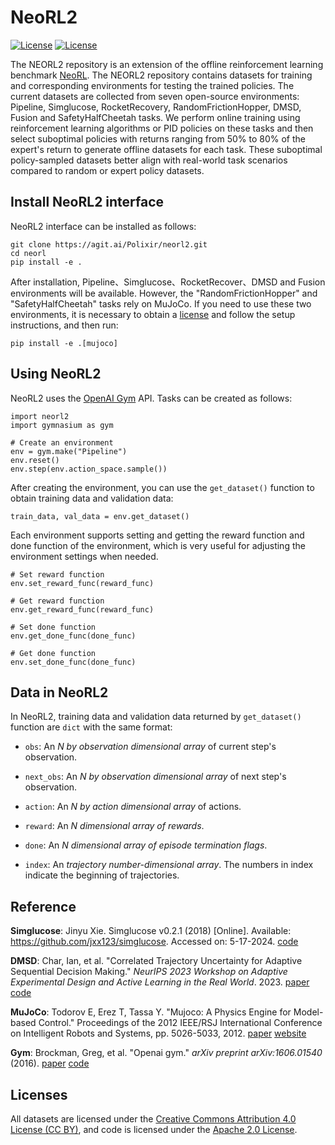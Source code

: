 # NeoRL2

[![License](https://img.shields.io/badge/License-Apache%202.0-blue.svg)](https://opensource.org/licenses/Apache-2.0)
[![License](https://licensebuttons.net/l/by/3.0/88x31.png)](https://creativecommons.org/licenses/by/4.0/)

The NEORL2 repository is an extension of the offline reinforcement learning benchmark [NeoRL](https://github.com/polixir/NeoRL). The NEORL2 repository contains datasets for training and corresponding environments for testing the trained policies. The current datasets are collected from seven open-source environments: Pipeline, Simglucose, RocketRecovery, RandomFrictionHopper, DMSD, Fusion and SafetyHalfCheetah tasks. We perform online training using reinforcement learning algorithms or PID policies on these tasks and then select suboptimal policies with returns ranging from 50% to 80% of the expert's return to generate offline datasets for each task. These suboptimal policy-sampled datasets better align with real-world task scenarios compared to random or expert policy datasets.

## Install NeoRL2 interface

NeoRL2 interface can be installed as follows:

```
git clone https://agit.ai/Polixir/neorl2.git
cd neorl
pip install -e .
```

After installation, Pipeline、Simglucose、RocketRecover、DMSD and Fusion environments will be available. However, the "RandomFrictionHopper" and "SafetyHalfCheetah" tasks rely on MuJoCo. If you need to use these two environments, it is necessary to obtain a [license](https://www.roboti.us/license.html) and follow the setup instructions, and then run:

```
pip install -e .[mujoco]
```

## Using NeoRL2

NeoRL2 uses the [OpenAI Gym](https://github.com/openai/gym) API. Tasks can be created as follows:

```
import neorl2
import gymnasium as gym

# Create an environment
env = gym.make("Pipeline")
env.reset()
env.step(env.action_space.sample())
```

After creating the environment, you can use the `get_dataset()` function to obtain training data and validation data:

```
train_data, val_data = env.get_dataset()
```

Each environment supports setting and getting the reward function and done function of the environment, which is very useful for adjusting the environment settings when needed.

```
# Set reward function
env.set_reward_func(reward_func)

# Get reward function
env.get_reward_func(reward_func)

# Set done function
env.get_done_func(done_func)

# Get done function
env.set_done_func(done_func)
```

## Data in NeoRL2

In NeoRL2, training data and validation data returned by `get_dataset()` function are `dict` with  the same format:

- `obs`: An <i> N by observation dimensional array </i> of current step's observation.

- `next_obs`: An <i> N by observation dimensional array </i> of next step's observation.

- `action`: An <i> N by action dimensional array </i> of actions.

- `reward`: An <i> N dimensional array of rewards</i>.

- `done`: An <i> N dimensional array of episode termination flags</i>.

- `index`: An <i> trajectory number-dimensional array</i>. The numbers in index indicate the beginning of trajectories.

## Reference

**Simglucose**: Jinyu Xie. Simglucose v0.2.1 (2018) [Online]. Available: https://github.com/jxx123/simglucose. Accessed on: 5-17-2024. [code](https://github.com/jxx123/simglucose)

**DMSD**: Char, Ian, et al. "Correlated Trajectory Uncertainty for Adaptive Sequential Decision Making." *NeurIPS 2023 Workshop on Adaptive Experimental Design and Active Learning in the Real World*. 2023. [paper](https://arxiv.org/abs/2307.05891) [code](https://github.com/IanChar/GPIDE/tree/main)

**MuJoCo**: Todorov E, Erez T, Tassa Y. "Mujoco: A Physics Engine for Model-based Control." Proceedings of the 2012 IEEE/RSJ International Conference on Intelligent Robots and Systems, pp. 5026-5033, 2012. [paper](https://ieeexplore.ieee.org/abstract/document/6386109) [website](https://gym.openai.com/envs/#mujoco)

**Gym**: Brockman, Greg, et al. "Openai gym." *arXiv preprint arXiv:1606.01540* (2016). [paper](https://arxiv.org/abs/1606.01540) [code](https://github.com/openai/gym)

## Licenses

All datasets are licensed under the [Creative Commons Attribution 4.0 License (CC BY)](https://creativecommons.org/licenses/by/4.0/), and code is licensed under the [Apache 2.0 License](https://www.apache.org/licenses/LICENSE-2.0.html).